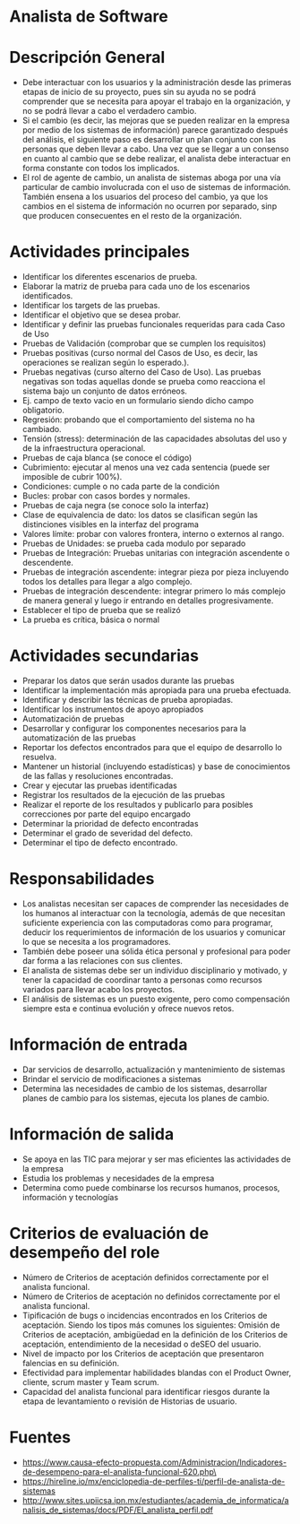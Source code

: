 # Analista de Software

# Descripción General

- Debe interactuar con los usuarios y la administración desde las primeras etapas de inicio de su proyecto, pues sin su ayuda no se podrá comprender que se necesita para apoyar el trabajo en la organización, y no se podrá llevar a cabo el verdadero cambio.
- Si el cambio (es decir, las mejoras que se pueden realizar en la empresa por medio de los sistemas de información) parece garantizado después del análisis, el siguiente paso es desarrollar un plan conjunto con las personas que deben llevar a cabo. Una vez que se llegar a un consenso en cuanto al cambio que se debe realizar, el analista debe interactuar en forma constante con todos los implicados.
- El rol de agente de cambio, un analista de sistemas aboga por una vía particular de cambio involucrada con el uso de sistemas de información. También ensena a los usuarios del proceso del cambio, ya que los cambios en el sistema de información no ocurren por separado, sinp que producen consecuentes en el resto de la organización.

# Actividades principales

- Identificar los diferentes escenarios de prueba.
- Elaborar la matriz de prueba para cada uno de los escenarios identificados.
- Identificar los targets de las pruebas.
- Identificar el objetivo que se desea probar.
- Identificar y definir las pruebas funcionales requeridas para cada Caso de Uso
- Pruebas de Validación (comprobar que se cumplen los requisitos)
- Pruebas positivas (curso normal del Casos de Uso, es decir, las operaciones se realizan según lo esperado.).
- Pruebas negativas (curso alterno del Caso de Uso). Las pruebas negativas son todas aquellas
  donde se prueba como reacciona el sistema bajo un conjunto de datos erróneos.
- Ej. campo de texto vacio en un formulario siendo dicho campo obligatorio.
- Regresión: probando que el comportamiento del sistema no ha cambiado.
- Tensión (stress): determinación de las capacidades absolutas del uso y de la
  infraestructura operacional.
- Pruebas de caja blanca (se conoce el código)
- Cubrimiento: ejecutar al menos una vez cada sentencia (puede ser imposible de cubrir 100%).
- Condiciones: cumple o no cada parte de la condición
- Bucles: probar con casos bordes y normales.
- Pruebas de caja negra (se conoce solo la interfaz)
- Clase de equivalencia de dato: los datos se clasifican según las distinciones visibles
  en la interfaz del programa
- Valores límite: probar con valores frontera, interno o externos al rango.
- Pruebas de Unidades: se prueba cada modulo por separado
- Pruebas de Integración: Pruebas unitarias con integración ascendente o descendente.
- Pruebas de integración ascendente: integrar pieza por
  pieza incluyendo todos los detalles para llegar a algo complejo.
- Pruebas de integración descendente: integrar primero lo más complejo de manera general
  y luego ir entrando en detalles progresivamente.
- Establecer el tipo de prueba que se realizó
- La prueba es crítica, básica o normal

# Actividades secundarias

- Preparar los datos que serán usados durante las pruebas
- Identificar la implementación más apropiada para una prueba efectuada.
- Identificar y describir las técnicas de prueba apropiadas.
- Identificar los instrumentos de apoyo apropiados
- Automatización de pruebas
- Desarrollar y configurar los componentes necesarios para la automatización de las pruebas
- Reportar los defectos encontrados para que el equipo de desarrollo lo resuelva.
- Mantener un historial (incluyendo estadísticas) y base de conocimientos de las fallas
  y resoluciones encontradas.
- Crear y ejecutar las pruebas identificadas
- Registrar los resultados de la ejecución de las pruebas
- Realizar el reporte de los resultados y publicarlo para posibles correcciones por
  parte del equipo encargado
- Determinar la prioridad de defecto encontradas
- Determinar el grado de severidad del defecto.
- Determinar el tipo de defecto encontrado.

# Responsabilidades

- Los analistas necesitan ser capaces de comprender las necesidades de los humanos al interactuar con la tecnología, además de que necesitan suficiente experiencia con las computadoras como para programar, deducir los requerimientos de información de los usuarios y comunicar lo que se necesita a los programadores.
- También debe poseer una sólida ética personal y profesional para poder dar forma a las relaciones con sus clientes.
- El analista de sistemas debe ser un individuo disciplinario y motivado, y tener la capacidad de coordinar tanto a personas como recursos variados para llevar acabo los proyectos.
- El análisis de sistemas es un puesto exigente, pero como compensación siempre esta e continua evolución y ofrece nuevos retos.

# Información de entrada

- Dar servicios de desarrollo, actualización y mantenimiento de sistemas
- Brindar el servicio de modificaciones a sistemas
- Determina las necesidades de cambio de los sistemas, desarrollar planes de cambio para los sistemas, ejecuta los planes de cambio.

# Información de salida

- Se apoya en las TIC para mejorar y ser mas eficientes las actividades de la empresa
- Estudia los problemas y necesidades de la empresa
- Determina como puede combinarse los recursos humanos, procesos, información y tecnologías

# Criterios de evaluación de desempeño del role

- Número de Criterios de aceptación definidos correctamente por el analista funcional.
- Número de Criterios de aceptación no definidos correctamente por el analista funcional.
- Tipificación de bugs o incidencias encontrados en los Criterios de aceptación. Siendo los tipos más comunes los siguientes: Omisión de Criterios de aceptación, ambigüedad en la definición de los Criterios de aceptación, entendimiento de la necesidad o deSEO del usuario.
- Nivel de impacto por los Criterios de aceptación que presentaron falencias en su definición.
- Efectividad para implementar habilidades blandas con el Product Owner, cliente, scrum master y Team scrum.
- Capacidad del analista funcional para identificar riesgos durante la etapa de levantamiento o revisión de Historias de usuario.

# Fuentes

- https://www.causa-efecto-propuesta.com/Administracion/Indicadores-de-desempeno-para-el-analista-funcional-620.php\
- https://hireline.io/mx/enciclopedia-de-perfiles-ti/perfil-de-analista-de-sistemas
- http://www.sites.upiicsa.ipn.mx/estudiantes/academia_de_informatica/analisis_de_sistemas/docs/PDF/El_analista_perfil.pdf
